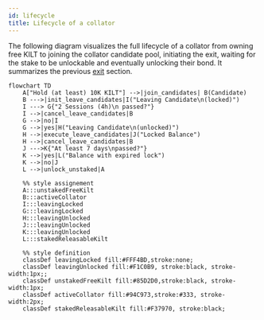 ```yaml
---
id: lifecycle
title: Lifecycle of a collator
---
```


The following diagram visualizes the full lifecycle of a collator from owning free KILT to joining the collator candidate pool, initiating the exit, waiting for the stake to be unlockable and eventually unlocking their bond.
It summarizes the previous [exit](./02_exit.md) section.

<div className="kilt-mermaid">

```mermaid
flowchart TD
    A["Hold (at least) 10K KILT"] -->|join_candidates| B(Candidate)
    B --->|init_leave_candidates|I("Leaving Candidate\n(locked)")
    I ---> G{"2 Sessions (4h)\n passed?"}
    I -->|cancel_leave_candidates|B
    G -->|no|I
    G -->|yes|H("Leaving Candidate\n(unlocked)")
    H -->|execute_leave_candidates|J("Locked Balance")
    H -->|cancel_leave_candidates|B
    J --->K{"At least 7 days\npassed?"}
    K -->|yes|L("Balance with expired lock")
    K -->|no|J
    L -->|unlock_unstaked|A

    %% style assignement
    A:::unstakedFreeKilt
    B:::activeCollator
    I:::leavingLocked
    G:::leavingLocked
    H:::leavingUnlocked
    J:::leavingUnlocked
    K:::leavingUnlocked
    L:::stakedReleasableKilt

    %% style definition
    classDef leavingLocked fill:#FFF4BD,stroke:none;
    classDef leavingUnlocked fill:#F1C0B9, stroke:black, stroke-width:1px;;
    classDef unstakedFreeKilt fill:#85D2D0,stroke:black, stroke-width:1px;
    classDef activeCollator fill:#94C973,stroke:#333, stroke-width:2px;
    classDef stakedReleasableKilt fill:#F37970, stroke:black;
```

</div>
